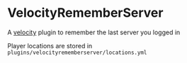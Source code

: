 # VelocityRememberServer

A [velocity](https://github.com/PaperMC/Velocity) plugin to remember the last server you logged in

Player locations are stored in `plugins/velocityrememberserver/locations.yml`
